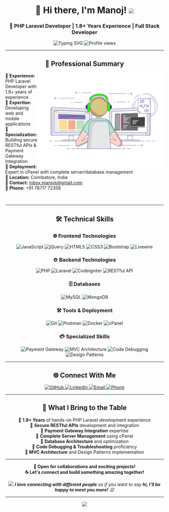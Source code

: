 <div align="center">
  
# 🚀 Hi there, I'm Manoj! <img src="https://media.giphy.com/media/hvRJCLFzcasrR4ia7z/giphy.gif" width="35">

### 💫 PHP Laravel Developer | 1.8+ Years Experience | Full Stack Developer

<img src="https://readme-typing-svg.herokuapp.com?font=Fira+Code&pause=1000&color=36BCF7&width=435&lines=PHP+Laravel+Developer;1.8%2B+Years+Experience;Full+Stack+Web+Developer;RESTful+API+Specialist;Payment+Gateway+Expert" alt="Typing SVG" />

<img src="https://komarev.com/ghpvc/?username=Manojs-developer&style=for-the-badge&color=brightgreen" alt="Profile views" />

</div>

--- 

<div align="center">

## 🎯 Professional Summary

</div>

<img align="right" alt="Coding" width="400" src="https://raw.githubusercontent.com/devSouvik/devSouvik/master/gif3.gif">

🌟 **Experience:** PHP Laravel Developer with 1.8+ years of experience  
💼 **Expertise:** Developing web and mobile applications  
🔧 **Specialization:** Building secure RESTful APIs & Payment Gateway Integration  
🚀 **Deployment:** Expert in cPanel with complete server/database management  
📍 **Location:** Coimbatore, India  
📧 **Contact:** [inbox.manojs@gmail.com](mailto:inbox.manojs@gmail.com)  
📱 **Phone:** +91 78717 72356  

<br clear="both"/>

---

<div align="center">

## 🛠️ Technical Skills

### 🌐 Frontend Technologies
![JavaScript](https://img.shields.io/badge/JavaScript-F7DF1E?style=for-the-badge&logo=javascript&logoColor=black)
![jQuery](https://img.shields.io/badge/jQuery-0769AD?style=for-the-badge&logo=jquery&logoColor=white)
![HTML5](https://img.shields.io/badge/HTML5-E34F26?style=for-the-badge&logo=html5&logoColor=white)
![CSS3](https://img.shields.io/badge/CSS3-1572B6?style=for-the-badge&logo=css3&logoColor=white)
![Bootstrap](https://img.shields.io/badge/Bootstrap-563D7C?style=for-the-badge&logo=bootstrap&logoColor=white)
![Livewire](https://img.shields.io/badge/Livewire-4E56A6?style=for-the-badge&logo=livewire&logoColor=white)

### ⚙️ Backend Technologies
![PHP](https://img.shields.io/badge/PHP-777BB4?style=for-the-badge&logo=php&logoColor=white)
![Laravel](https://img.shields.io/badge/Laravel-FF2D20?style=for-the-badge&logo=laravel&logoColor=white)
![CodeIgniter](https://img.shields.io/badge/CodeIgniter-EF4223?style=for-the-badge&logo=codeigniter&logoColor=white)
![RESTful API](https://img.shields.io/badge/RESTful-API-009688?style=for-the-badge)

### 🗄️ Databases
![MySQL](https://img.shields.io/badge/MySQL-00000F?style=for-the-badge&logo=mysql&logoColor=white)
![MongoDB](https://img.shields.io/badge/MongoDB-4EA94B?style=for-the-badge&logo=mongodb&logoColor=white)

### 🛠️ Tools & Deployment
![Git](https://img.shields.io/badge/Git-F05032?style=for-the-badge&logo=git&logoColor=white)
![Postman](https://img.shields.io/badge/Postman-FF6C37?style=for-the-badge&logo=postman&logoColor=white)
![Docker](https://img.shields.io/badge/Docker-2496ED?style=for-the-badge&logo=docker&logoColor=white)
![cPanel](https://img.shields.io/badge/cPanel-FF6C2C?style=for-the-badge&logo=cpanel&logoColor=white)

### 💳 Specialized Skills
![Payment Gateway](https://img.shields.io/badge/Payment-Gateway-4CAF50?style=for-the-badge)
![MVC Architecture](https://img.shields.io/badge/MVC-Architecture-2196F3?style=for-the-badge)
![Code Debugging](https://img.shields.io/badge/Code-Debugging-FF9800?style=for-the-badge)
![Design Patterns](https://img.shields.io/badge/Design-Patterns-9C27B0?style=for-the-badge)

</div>

---

<div align="center">

## 🌐 Connect With Me

<a href="https://github.com/Manojs-developer" target="_blank">
  <img src="https://img.shields.io/badge/GitHub-100000?style=for-the-badge&logo=github&logoColor=white" alt="GitHub"/>
</a>
<a href="https://linkedin.com/in/YOUR-LINKEDIN" target="_blank">
  <img src="https://img.shields.io/badge/LinkedIn-0077B5?style=for-the-badge&logo=linkedin&logoColor=white" alt="LinkedIn"/>
</a>
<a href="mailto:inbox.manojs@gmail.com">
  <img src="https://img.shields.io/badge/Email-D14836?style=for-the-badge&logo=gmail&logoColor=white" alt="Email"/>
</a>
<a href="tel:+917871772356">
  <img src="https://img.shields.io/badge/Phone-25D366?style=for-the-badge&logo=whatsapp&logoColor=white" alt="Phone"/>
</a>

</div>

---

<div align="center">

## 💼 What I Bring to the Table

🔹 **1.8+ Years** of hands-on PHP Laravel development experience  
🔹 **Secure RESTful APIs** development and integration  
🔹 **Payment Gateway Integration** expertise  
🔹 **Complete Server Management** using cPanel  
🔹 **Database Architecture** and optimization  
🔹 **Code Debugging & Troubleshooting** proficiency  
🔹 **MVC Architecture** and Design Patterns implementation  

</div>

---

<div align="center">

**💼 Open for collaborations and exciting projects!**  
**☕ Let's connect and build something amazing together!**

<img src="https://media.giphy.com/media/LnQjpWaON8nhr21vNW/giphy.gif" width="60"> <em><b>I love connecting with different people</b> so if you want to say <b>hi, I'll be happy to meet you more!</b> 😊</em>

</div>

---

<div align="center">
  <img src="https://capsule-render.vercel.app/api?type=waving&color=gradient&height=100&section=footer"/>
</div>
